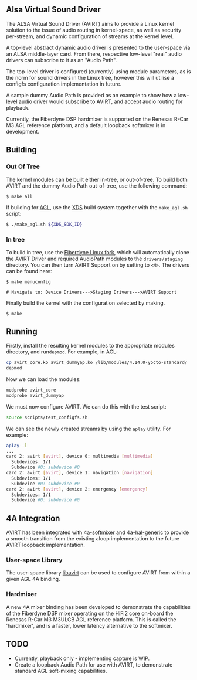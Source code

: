 ## Alsa Virtual Sound Driver

The ALSA Virtual Sound Driver (AVIRT) aims to provide a Linux kernel solution to the issue of audio routing in kernel-space, as well as security per-stream, and dynamic configuration of streams at the kernel level.

A top-level abstract dynamic audio driver is presented to the user-space via an ALSA middle-layer card. From there, respective low-level "real" audio drivers can subscribe to it as an "Audio Path".

The top-level driver is configured (currently) using module parameters, as is the norm for sound drivers in the Linux tree, however this will utilise a configfs configuration implementation in future.

A sample dummy Audio Path is provided as an example to show how a low-level audio driver would subscribe to AVIRT, and accept audio routing for playback.

Currently, the Fiberdyne DSP hardmixer is supported on the Renesas R-Car M3 AGL
reference platform, and a default loopback softmixer is in development.

## Building

### Out Of Tree

The kernel modules can be built either in-tree, or out-of-tree.
To build both AVIRT and the dummy Audio Path out-of-tree, use the following command:

```sh
$ make all
```

If building for [AGL](http://docs.automotivelinux.org/), use the [XDS](http://docs.automotivelinux.org/docs/devguides/en/dev/reference/xds/part-1/0_Abstract.html) build system together with the `make_agl.sh` script:

```sh
$ ./make_agl.sh ${XDS_SDK_ID}
```

### In tree

To build in tree, use the [Fiberdyne Linux fork](https://github.com/fiberdyne/linux), which will automatically clone the AVIRT Driver and required AudioPath modules to the `drivers/staging` directory. You can then turn AVIRT Support on by setting to `<M>`. The drivers can be found here:

```
$ make menuconfig

# Navigate to: Device Drivers--->Staging Drivers--->AVIRT Support
```

Finally build the kernel with the configuration selected by making.

```
$ make
```

## Running

Firstly, install the resulting kernel modules to the appropriate modules
directory, and run`depmod`. For example, in AGL:

```sh
cp avirt_core.ko avirt_dummyap.ko /lib/modules/4.14.0-yocto-standard/
depmod
```

Now we can load the modules:

```sh
modprobe avirt_core
modprobe avirt_dummyap
```

We must now configure AVIRT. We can do this with the test script:

```sh
source scripts/test_configfs.sh
```

We can see the newly created streams by using the `aplay` utility. For example:

```sh
aplay -l
...
card 2: avirt [avirt], device 0: multimedia [multimedia]
  Subdevices: 1/1
  Subdevice #0: subdevice #0
card 2: avirt [avirt], device 1: navigation [navigation]
  Subdevices: 1/1
  Subdevice #0: subdevice #0
card 2: avirt [avirt], device 2: emergency [emergency]
  Subdevices: 1/1
  Subdevice #0: subdevice #0
```

## 4A Integration

AVIRT has been integrated with [4a-softmixer](https://github.com/iotbzh/4a-softmixer)
and [4a-hal-generic](https://github.com/iotbzh/4a-hal-generic) to provide a smooth
transition from the existing aloop implementation to the future AVIRT loopback implementation.

### User-space Library

The user-space library [libavirt](https://github.com/fiberdyne/libavirt) can be used to configure AVIRT from within a given AGL 4A binding.

### Hardmixer

A new 4A mixer binding has been developed to demonstrate the capabilities of the
Fiberdyne DSP mixer operating on the HiFi2 core on-board the Renesas R-Car M3 M3ULCB
AGL reference platform. This is called the 'hardmixer', and is a faster, lower
latency alternative to the softmixer.

## TODO

- Currently, playback only - implementing capture is WIP.
- Create a loopback Audio Path for use with AVIRT, to demonstrate standard AGL soft-mixing capabilities.

